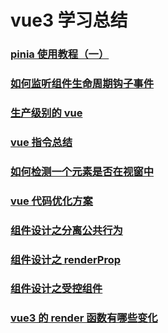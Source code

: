 # vue3 学习总结

### [pinia 使用教程（一）](./pinia使用教程一.md)

### [如何监听组件生命周期钩子事件](./如何监听组件生命周期钩子事件.md)

### [生产级别的 vue](./生产级别的vue.md)

### [vue 指令总结](./指令.md)

### [如何检测一个元素是否在视窗中](./如何检测一个元素是否在视窗中.md)

### [vue 代码优化方案](./vue代码优化方案.md)

### [组件设计之分离公共行为](./组件设计之分离公共行为.md)

### [组件设计之 renderProp](./组件设计之render-prop.md)

### [组件设计之受控组件](./组件设计之受控组件.md)

### [vue3 的 render 函数有哪些变化](./render函数.md)

